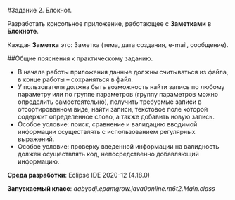 #Задание 2. Блокнот.

Разработать консольное приложение, работающее с **Заметками** в **Блокноте**. 

Каждая **Заметка** это: Заметка (тема, дата создания, e-mail, сообщение).

##Общие пояснения к практическому заданию.
* В начале работы приложения данные должны считываться из файла, в конце
работы – сохраняться в файл.
* У пользователя должна быть возможность найти запись по любому параметру
или по группе параметров (группу параметров можно определить
самостоятельно), получить требуемые записи в отсортированном виде, найти
записи, текстовое поле которой содержит определенное слово, а также
добавить новую запись.
* Особое условие: поиск, сравнение и валидацию вводимой информации
осуществлять с использованием регулярных выражений.
* Особое условие: проверку введенной информации на валидность должен
осуществлять код, непосредственно добавляющий информацию.

**Среда разработки**: Eclipse IDE 2020-12 (4.18.0)

**Запускаемый класс**: *aabyodj.epamgrow.java0online.m6t2.Main.class*